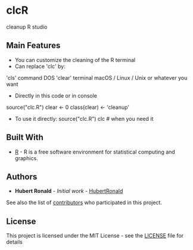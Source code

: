 # clcR
cleanup R studio


## Main Features
* You can customize the cleaning of the R terminal
* Can replace 'clc' by:

'cls' command DOS
'clear' terminal macOS / Linux / Unix
or whatever you want

* Directly in this code or in console

source("clc.R")
clear <- 0
class(clear) <- 'cleanup'

* To use it directly:
source("clc.R")
clc # when you need it


## Built With

* [R](https://www.r-project.org/) - R is a free software environment for statistical computing and graphics.


## Authors

* **Hubert Ronald** - *Initial work* - [HubertRonald](https://github.com/HubertRonald)

See also the list of [contributors](https://github.com/HubertRonald/clcR/contributors) who participated in this project.


## License

This project is licensed under the MIT License - see the [LICENSE](LICENSE) file for details

